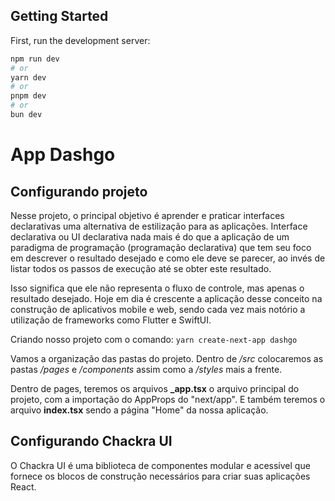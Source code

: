 ## Getting Started

First, run the development server:

```bash
npm run dev
# or
yarn dev
# or
pnpm dev
# or
bun dev
```

# App Dashgo

## Configurando projeto

Nesse projeto, o principal objetivo é aprender e praticar interfaces declarativas uma alternativa de estilização para as aplicações. Interface declarativa ou UI declarativa nada mais é do que a aplicação de um paradigma de programação (programação declarativa) que tem seu foco em descrever o resultado desejado e como ele deve se parecer, ao invés de listar todos os passos de execução até se obter este resultado.

Isso significa que ele não representa o fluxo de controle, mas apenas o resultado desejado. Hoje em dia é crescente a aplicação desse conceito na construção de aplicativos mobile e web, sendo cada vez mais notório a utilização de frameworks como Flutter e SwiftUI.

Criando nosso projeto com o comando: ``` yarn create-next-app dashgo ```

Vamos a organização das pastas do projeto. Dentro de _/src_ colocaremos as pastas _/pages_ e _/components_ assim como a _/styles_ mais a frente.

Dentro de pages, teremos os arquivos **_app.tsx** o arquivo principal do projeto, com a importação do AppProps do "next/app". E também teremos o arquivo **index.tsx** sendo a página "Home" da nossa aplicação.

## Configurando Chackra UI

O Chackra UI é uma biblioteca de componentes modular e acessível que fornece os blocos de construção necessários para criar suas aplicações React.

